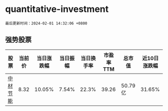 # quantitative-investment

`最后更新时间：2024-02-01 14:32:06 +0800`

## 强势股票

|股票|当前价|当日涨跌幅|当日振幅|当日换手率|市盈率TTM|总市值|近10日涨跌幅|
|----|----|----|----|----|----|----|----|
|[中材节能](https://xueqiu.com/S/SH603126)|8.32|10.05%|7.54%|22.3%|39.26|50.79亿|31.65%|

